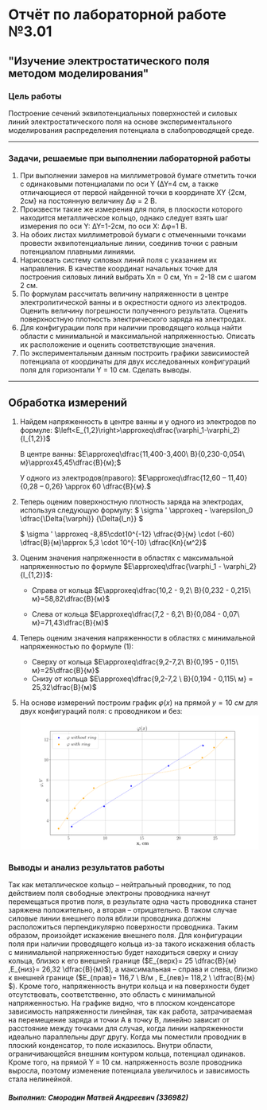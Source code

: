 # Отчёт по лабораторной работе №3.01

## "Изучение электростатического поля методом моделирования"

### Цель работы

Построение сечений эквипотенциальных поверхностей и силовых линий электростатического поля на основе экспериментального моделирования распределения потенциала в слабопроводящей среде.

* * *

### Задачи, решаемые при выполнении лабораторной работы
1) При выполнении замеров на миллиметровой бумаге отметить точки с одинаковыми потенциалами по оси Y (∆Y=4 см, а также отличающиеся от первой найденной точки в координате XY {2см, 2см} на постоянную величину ∆φ = 2 B.
2) Произвести такие же измерения для поля, в плоскости которого находится металлическое кольцо, однако следует взять шаг измерения по оси Y: ∆Y=1-2см, по оси X: ∆φ=1 В.
3) На обоих листах миллиметровой бумаги с отмеченными точками провести эквипотенциальные линии, соединив точки с равным потенциалом плавными линиями.
4) Нарисовать систему силовых линий поля с указанием их направления. В качестве координат начальных точке для построения силовых линий выбрать Xn = 0 см, Yn = 2-18 см с шагом 2 см.
5) По формулам рассчитать величину напряженности в центре электролитической ванны и в окрестности одного из электродов. Оценить величину погрешности полученного результата. Оценить поверхностную плотность электрического заряда на электродах.
6) Для конфигурации поля при наличии проводящего кольца найти области с минимальной и максимальной напряженностью. Описать их расположение и оценить соответствующие значения.
7) По экспериментальным данным построить графики зависимостей потенциала от координаты для двух исследованных конфигураций поля для горизонтали Y = 10 см. Сделать выводы.


* * *


## Обработка измерений

1. Найдем напряженность в центре ванны и у одного из электродов по формуле: $\left<E_{1,2}\right>\approxeq\dfrac{\varphi_1-\varphi_2}{l_{1,2}}$

    В  центре  ванны: $E\approxeq\dfrac{11,400-3,400\ В}{0,230-0,054\ м}\approx45,45\dfrac{В}{м};$

    У одного из электродов(правого): $E\approxeq\dfrac{12,60 – 11,40}{0,28 – 0,26} \approx 60 \dfrac{В}{м}.$

2. Теперь оценим поверхностную плотность заряда на электродах, используя следующую формулу: $ \sigma ' \approxeq - \varepsilon_0 \dfrac{\Delta{\varphi}}
{\Delta{l_n}} $

    $ \sigma ' \approxeq -8,85\cdot10^{-12} \dfrac{Ф}{м} \cdot (-60) \dfrac{В}{м}\approx 5,3 \cdot 10^{-10} \dfrac{Кл}{м^2}$

3. Оценим значения напряженности в областях с максимальной напряженностью по формуле $E\approxeq\dfrac{\varphi_1 - \varphi_2}{l_{1,2}}$:
   - Справа от кольца $E\approxeq\dfrac{10,2 - 9,2\ В}{0,232 - 0,215\ м}=58,82\dfrac{В}{м}$
    
   - Слева от кольца $E\approxeq\dfrac{7,2 - 6,2\ В}{0,084 - 0,07\ м}=71,43\dfrac{В}{м}$
4. Теперь оценим значения напряженности в областях с минимальной напряженностью по формуле $(1)$:
   - Сверху от кольца $E\approxeq\dfrac{9,2-7,2\ В}{0,195 - 0,115\ м}=25\dfrac{В}{м}$
   - Снизу от кольца $E\approxeq\dfrac{9,2-7,2 \ В}{0,194 - 0,115\ м} = 25,32\dfrac{В}{м}$
6. На основе измерений построим график $\varphi(x)$ на прямой $y=10\ см$ для двух конфигураций поля: с проводником и без:
![График зависимости $phi(x)$](https://raw.githubusercontent.com/currantino/physics-3.01/master/plots/phi(x).png)  



### Выводы и анализ результатов работы
Так как металлическое кольцо – нейтральный проводник, то под действием поля свободные электроны проводника начнут перемещаться против поля, в результате одна часть проводника станет заряжена положительно, а вторая – отрицательно. В таком случае силовые линии внешнего поля вблизи проводника должны расположиться перпендикулярно поверхности проводника. Таким образом, произойдет искажение внешнего поля.
Для конфигурации поля при наличии проводящего кольца из-за такого искажения область c минимальной напряженностью будет находиться сверху и снизу кольца, близко к его внешней границе ($E_{верх}= 25 \dfrac{В}{м}  ,E_{низ}= 26,32 \dfrac{В}{м}$), а максимальная – справа и слева, близко к внешней границе ($E_{прав}= 116,7 \ В/м \,   E_{лев}= 118,2 \ \dfrac{В}{м} $). Кроме того, напряженность внутри кольца и на поверхности будет отсутствовать, соответственно, это область с минимальной напряженностью.
На графике видно, что в плоском конденсаторе зависимость напряженности линейная, так как работа, затрачиваемая на перемещение заряда и точки А в точку В, линейно зависит от расстояние между точками для случая, когда линии напряженности идеально параллельны друг другу.
Когда мы поместили проводник в плоский конденсатор, то поле исказилось. Внутри области, ограничивающейся внешним контуром кольца, потенциал одинаков. Кроме того, на прямой Y = 10 см. напряженность возле проводника выросла, поэтому изменение потенциала увеличилось и зависимость стала нелинейной.

#### *Выполнил: Смородин Матвей Андреевич (336982)*